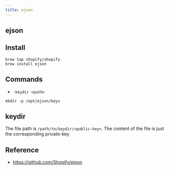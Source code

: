 ```yaml
---
title: ejson
---
```


## ejson


## Install

```
brew tap shopify/shopify
brew install ejson
```

## Commands

- `-keydir <path>`

```
mkdir -p /opt/ejson/keys
```

## keydir

The file path is `/path/to/keydir/<public-key>`.
The content of the file is just the corresponding private-key



## Reference
- https://github.com/Shopify/ejson
